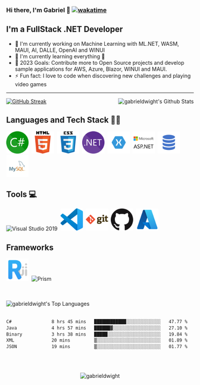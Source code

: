 ### Hi there, I'm Gabriel 👋 [![wakatime](https://wakatime.com/badge/user/f408c742-0016-489e-93cd-eb40a430305a.svg)](https://wakatime.com/@f408c742-0016-489e-93cd-eb40a430305a)

## I'm a FullStack .NET Developer
- 🔭 I'm currently working on Machine Learning with ML.NET, WASM, MAUI, AI, DALLE, OpenAI and WINUI
- 🌱 I'm currently learning everything 🤣 
- 🥅 2023 Goals: Contribute more to Open Source projects and develop sample applications for AWS, Azure, Blazor, WINUI and MAUI.
- ⚡ Fun fact: I love to code when discovering new challenges and playing video games
---
[![GitHub Streak](https://github-readme-streak-stats.herokuapp.com/?user=gabrieldwight&theme=highcontrast)](https://git.io/streak-stats)
<img align="right" alt="gabrieldwight's Github Stats" src="https://github-readme-stats.vercel.app/api?username=gabrieldwight&show_icons=true&hide_border=true&count_private=true&theme=dark" />

## **Languages and Tech Stack** 👨‍💻️
<img alt="C#" width="60" src="https://raw.githubusercontent.com/github/explore/80688e429a7d4ef2fca1e82350fe8e3517d3494d/topics/csharp/csharp.png"/>&nbsp;
<img alt="HTML5" width="60" src="https://raw.githubusercontent.com/github/explore/80688e429a7d4ef2fca1e82350fe8e3517d3494d/topics/html/html.png" />&nbsp;
<img alt="CSS3" width="60" src="https://raw.githubusercontent.com/github/explore/80688e429a7d4ef2fca1e82350fe8e3517d3494d/topics/css/css.png" />&nbsp;
<img alt=".NET" width="60" src="https://raw.githubusercontent.com/github/explore/93d8a67084f94b2a444e510199a6e7622e5b09a3/topics/dotnet/dotnet.png" />&nbsp;
<img alt="Xamarin" width="60" src="https://raw.githubusercontent.com/github/explore/80688e429a7d4ef2fca1e82350fe8e3517d3494d/topics/xamarin/xamarin.png" />&nbsp;
<img alt="ASPNET" width="60" src="https://raw.githubusercontent.com/github/explore/80688e429a7d4ef2fca1e82350fe8e3517d3494d/topics/aspnet/aspnet.png" />&nbsp;
<img alt="SQL" width="60" src="https://raw.githubusercontent.com/github/explore/80688e429a7d4ef2fca1e82350fe8e3517d3494d/topics/sql/sql.png" />&nbsp;
<img alt="MySQL" width="60" src="https://raw.githubusercontent.com/github/explore/80688e429a7d4ef2fca1e82350fe8e3517d3494d/topics/mysql/mysql.png" />&nbsp;

## **Tools** 💻️
<img alt="Visual Studio 2019" width="60" src="https://www.kindpng.com/picc/m/13-130970_visual-studio-2019-icon-hd-png-download.png" />&nbsp;
<img alt="Visual Studio Code" width="60" src="https://raw.githubusercontent.com/github/explore/80688e429a7d4ef2fca1e82350fe8e3517d3494d/topics/visual-studio-code/visual-studio-code.png" />&nbsp;
<img alt="Git" width="60" src="https://raw.githubusercontent.com/github/explore/80688e429a7d4ef2fca1e82350fe8e3517d3494d/topics/git/git.png" />&nbsp;
<img alt="GitHub" width="60" src="https://raw.githubusercontent.com/github/explore/78df643247d429f6cc873026c0622819ad797942/topics/github/github.png" />&nbsp;
<img alt="Azure" width="60" src="https://raw.githubusercontent.com/github/explore/80688e429a7d4ef2fca1e82350fe8e3517d3494d/topics/azure/azure.png" />&nbsp;

## **Frameworks**
<img alt="ReactiveUI" width="60" src="https://raw.githubusercontent.com/github/explore/80688e429a7d4ef2fca1e82350fe8e3517d3494d/topics/reactiveui/reactiveui.png"/>&nbsp;
<img alt="Prism" width="60" src="https://avatars1.githubusercontent.com/u/10503161?s=200&v=4"/>&nbsp;

<br />
<br />

<img align="center" alt="gabrieldwight's Top Languages" src="https://github-readme-stats.vercel.app/api/top-langs/?username=gabrieldwight&theme=dark" />

</br>
</br

<!--START_SECTION:waka-->

```txt
C#               8 hrs 45 mins   ████████████░░░░░░░░░░░░░   47.77 %
Java             4 hrs 57 mins   ██████▓░░░░░░░░░░░░░░░░░░   27.10 %
Binary           3 hrs 38 mins   █████░░░░░░░░░░░░░░░░░░░░   19.84 %
XML              20 mins         ▒░░░░░░░░░░░░░░░░░░░░░░░░   01.89 %
JSON             19 mins         ▒░░░░░░░░░░░░░░░░░░░░░░░░   01.77 %
```

<!--END_SECTION:waka-->

</br>
</br>

<p align="center"> <img src="https://komarev.com/ghpvc/?username=gabrieldwight" alt="gabrieldwight" /> </p>

<!--
**gabrieldwight/gabrieldwight** is a ✨ _special_ ✨ repository because its `README.md` (this file) appears on your GitHub profile.

Here are some ideas to get you started:

- 🔭 I’m currently working on ...
- 🌱 I’m currently learning ...
- 👯 I’m looking to collaborate on ...
- 🤔 I’m looking for help with ...
- 💬 Ask me about ...
- 📫 How to reach me: ...
- 😄 Pronouns: ...
- ⚡ Fun fact: ...
-->
